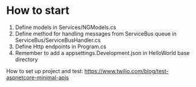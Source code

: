 # How to start

1. Define models in Services/NGModels.cs
2. Define method for handling messages from ServiceBus queue in ServiceBus/ServiceBusHandler.cs
3. Define Http endpoints in Program.cs
4. Remember to add a appsettings.Development.json in HelloWorld base directory

How to set up project and test: https://www.twilio.com/blog/test-aspnetcore-minimal-apis